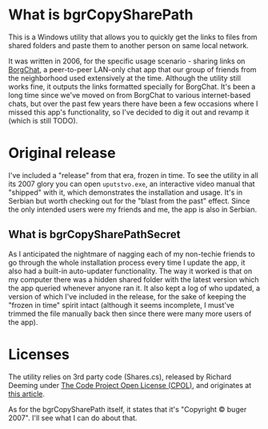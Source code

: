 # What is bgrCopySharePath

This is a Windows utility that allows you to quickly get the links to files
from shared folders and paste them to another person on same local network.

It was written in 2006, for the specific usage scenario - sharing links on
[BorgChat](http://borgchat.10n.ro/), a peer-to-peer LAN-only chat app that our
group of friends from the neighborhood used extensively at the time. Although
the utility still works fine, it outputs the links formatted specially for
BorgChat.  It's been a long time since we've moved on from BorgChat to various
internet-based chats, but over the past few years there have been a few
occasions where I missed this app's functionality, so I've decided to dig it
out and revamp it (which is still TODO).


# Original release

I've included a "release" from that era, frozen in time. To see the utility in
all its 2007 glory you can open `uputstvo.exe`, an interactive video manual
that "shipped" with it, which demonstrates the installation and usage. It's in
Serbian but worth checking out for the "blast from the past" effect. Since the
only intended users were my friends and me, the app is also in Serbian.


## What is bgrCopySharePathSecret

As I anticipated the nightmare of nagging each of my non-techie friends to go
through the whole installation process every time I update the app, it also had
a built-in auto-updater functionality. The way it worked is that on my computer
there was a hidden shared folder with the latest version which the app queried
whenever anyone ran it. It also kept a log of who updated, a version of which
I've included in the release, for the sake of keeping the "frozen in time"
spirit intact (although it seems incomplete, I must've trimmed the file
manually back then since there were many more users of the app).


# Licenses

The utility relies on 3rd party code (Shares.cs), released by Richard Deeming
under [The Code Project Open License (CPOL)](https://www.codeproject.com/info/cpol10.aspx),
and originates at [this article](https://www.codeproject.com/Articles/2939/Network-Shares-and-UNC-paths).

As for the bgrCopySharePath itself, it states that it's "Copyright © buger 2007".
I'll see what I can do about that.
